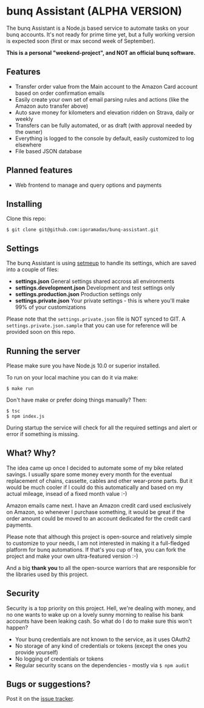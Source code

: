 # bunq Assistant (ALPHA VERSION)

The bunq Assistant is a Node.js based service to automate tasks on your bunq accounts. It's not ready for prime time yet, but a fully working version is expected soon (first or max second week of September).

**This is a personal "weekend-project", and NOT an official bunq software.**

## Features

- Transfer order value from the Main account to the Amazon Card account based on order confirmation emails
- Easily create your own set of email parsing rules and actions (like the Amazon auto transfer above)
- Auto save money for kilometers and elevation ridden on Strava, daily or weekly
- Transfers can be fully automated, or as draft (with approval needed by the owner)
- Everything is logged to the console by default, easily customized to log elsewhere
- File based JSON database

## Planned features

- Web frontend to manage and query options and payments

## Installing

Clone this repo:

    $ git clone git@github.com:igoramadas/bunq-assistant.git

## Settings

The bunq Assistant is using [setmeup](https://github.com/igoramadas/setmeup) to handle its settings, which are saved into a couple of files:

- **settings.json** General settings shared accross all environments
- **settings.development.json** Development and test settings only
- **settings.production.json** Production settings only
- **settings.private.json** Your private settings - this is where you'll make 99% of your customizations

Please note that the `settings.private.json` file is NOT synced to GIT. A `settings.private.json.sample` that you can use for reference will be provided soon on this repo.

## Running the server

Please make sure you have Node.js 10.0 or superior installed.

To run on your local machine you can do it via make:

    $ make run

Don't have make or prefer doing things manually? Then:

    $ tsc
    $ npm index.js

During startup the service will check for all the required settings and alert or error if something is missing.

## What? Why?

The idea came up once I decided to automate some of my bike related savings. I usually spare some money every month for the eventual replacement of chains, cassette, cables and other wear-prone parts. But it would be much cooler if I could do this automatically and based on my actual mileage, insead of a fixed month value :-)

Amazon emails came next. I have an Amazon credit card used exclusively on Amazon, so whenever I purchase something, it would be great if the order amount could be moved to an account dedicated for the credit card payments.

Please note that although this project is open-source and relatively simple to customize to your needs, I am not interested in making it a full-fledged platform for bunq automations. If that's you cup of tea, you can fork the project and make your own ultra-featured version :-)

And a big **thank you** to all the open-source warriors that are responsible for the libraries used by this project.

## Security

Security is a top priority on this project. Hell, we're dealing with money, and no one wants to wake up on a lovely sunny morning to realise his bank accounts have been leaking cash. So what do I do to make sure this won't happen?

- Your bunq credentials are not known to the service, as it uses OAuth2
- No storage of any kind of credentials or tokens (except the ones you provide yourself)
- No logging of credentials or tokens
- Regular security scans on the dependencies - mostly via `$ npm audit`

## Bugs or suggestions?

Post it on the [issue tracker](https://github.com/igoramadas/bunq-assistant/issues).
